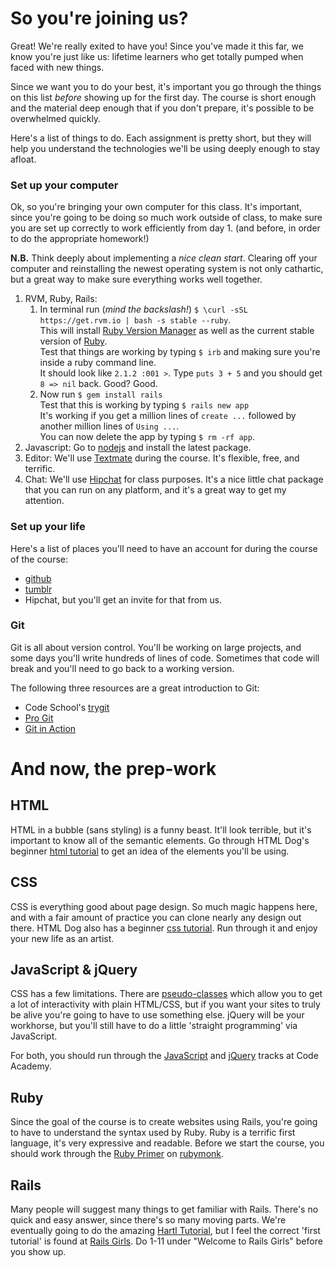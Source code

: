 # So you're joining us?
Great!  We're really exited to have you!  Since you've made it this far, we know you're just like us: lifetime learners who get totally pumped when faced with new things.  

Since we want you to do your best, it's important you go through the things on this list *before* showing up for the first day.  The course is short enough and the material deep enough that if you don't prepare, it's possible to be overwhelmed quickly.  

Here's a list of things to do.  Each assignment is pretty short, but they will help you understand the technologies we'll be using deeply enough to stay afloat.  

### Set up your computer
Ok, so you're bringing your own computer for this class.  It's important, since you're going to be doing so much work outside of class, to make sure you are set up correctly to work efficiently from day 1. (and before, in order to do the appropriate homework!)

**N.B.** Think deeply about implementing a *nice clean start*.  Clearing off your computer and reinstalling the newest operating system is not only cathartic, but a great way to make sure everything works well together.

1. RVM, Ruby, Rails:  
	1. In terminal run (*mind the backslash!*) `$ \curl -sSL https://get.rvm.io | bash -s stable --ruby`.  
		This will install [Ruby Version Manager](https://rvm.io) as well as the current stable version of [Ruby](https://www.ruby-lang.org/en/).  
		Test that things are working by typing `$ irb` and making sure you're inside a ruby command line.  
		It should look like `2.1.2 :001 >`.  Type `puts 3 + 5` and you should get `8 => nil` back.  Good?  Good.  
    2. Now run `$ gem install rails`  
		Test that this is working by typing `$ rails new app`  
		It's working if you get a million lines of `create ...` followed by another million lines of `Using ...`.  
		You can now delete the app by typing `$ rm -rf app`.
2. Javascript: Go to [nodejs](http://nodejs.org/) and install the latest package.  
3. Editor: We'll use [Textmate](http://macromates.com/download) during the course.  It's flexible, free, and terrific.
4. Chat: We'll use [Hipchat](http://hipchat.com) for class purposes.  It's a nice little chat package that you can run on any platform, and it's a great way to get my attention.


### Set up your life
Here's a list of places you'll need to have an account for during the course of the course:

- [github](https://github.com/)
- [tumblr](http://www.tumblr.com/)
- Hipchat, but you'll get an invite for that from us.

### Git
Git is all about version control.  You'll be working on large projects, and some days you'll write hundreds of lines of code.  Sometimes that code will break and you'll need to go back to a working version.

The following three resources are a great introduction to Git:

- Code School's [trygit](https://try.github.io/levels/1/challenges/1)
- [Pro Git](http://git-scm.com/book)
- [Git in Action](http://vimeo.com/16395537)

# And now, the prep-work

## HTML
HTML in a bubble (sans styling) is a funny beast.  It'll look terrible, but it's important to know all of the semantic elements.  Go through HTML Dog's beginner [html tutorial](http://www.htmldog.com/guides/html/beginner/) to get an idea of the elements you'll be using.

## CSS
CSS is everything good about page design.  So much magic happens here, and with a fair amount of practice you can clone nearly any design out there.  HTML Dog also has a beginner [css tutorial](http://www.htmldog.com/guides/css/beginner/).  Run through it and enjoy your new life as an artist.

## JavaScript & jQuery 
CSS has a few limitations.  There are [pseudo-classes](https://developer.mozilla.org/en-US/docs/Web/CSS/Pseudo-classes) which allow you to get a lot of interactivity with plain HTML/CSS, but if you want your sites to truly be alive you're going to have to use something else.  jQuery will be your workhorse, but you'll still have to do a little 'straight programming' via JavaScript.  

For both, you should run through the [JavaScript](http://www.codecademy.com/tracks/javascript) and [jQuery](http://www.codecademy.com/tracks/jquery) tracks at Code Academy.

## Ruby
Since the goal of the course is to create websites using Rails, you're going to have to understand the syntax used by Ruby.  Ruby is a terrific first language, it's very expressive and readable.  Before we start the course, you should work through the [Ruby Primer](https://rubymonk.com/learning/books/1-ruby-primer) on [rubymonk](https://rubymonk.com/).

## Rails
Many people will suggest many things to get familiar with Rails.  There's no quick and easy answer, since there's so many moving parts.  We're eventually going to do the amazing [Hartl Tutorial](http://www.railstutorial.org/), but I feel the correct 'first tutorial' is found at [Rails Girls](http://guides.railsgirls.com/).  Do 1-11 under "Welcome to Rails Girls" before you show up.